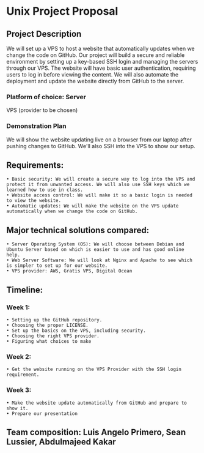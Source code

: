# Unix Project Proposal

## Project Description
We will set up a VPS to host a website that automatically updates when we change the code on GitHub. Our project will build a secure and reliable environment by setting up a key-based SSH login and managing the servers through our VPS. The website will have basic user authentication, requiring users to log in before viewing the content. We will also automate the deployment and update the website directly from GitHub to the server.
### Platform of choice: Server
VPS (provider to be chosen)
### Demonstration Plan
We will show the website updating live on a browser from our laptop after pushing changes to GitHub. We'll also SSH into the VPS to show our setup.
## Requirements:
    • Basic security: We will create a secure way to log into the VPS and protect it from unwanted access. We will also use SSH keys which we learned how to use in class.
    • Website access control: We will make it so a basic login is needed to view the website.
    • Automatic updates: We will make the website on the VPS update automatically when we change the code on GitHub.
## Major technical solutions compared:
    • Server Operating System (OS): We will choose between Debian and Ubuntu Server based on which is easier to use and has good online help.
    • Web Server Software: We will look at Nginx and Apache to see which is simpler to set up for our website.
    • VPS provider: AWS, Gratis VPS, Digital Ocean
## Timeline:
### Week 1: 
    • Setting up the GitHub repository.
    • Choosing the proper LICENSE.
    • Set up the basics on the VPS, including security. 
    • Choosing the right VPS provider.
    • Figuring what choices to make
### Week 2: 
    • Get the website running on the VPS Provider with the SSH login requirement.
### Week 3: 
    • Make the website update automatically from GitHub and prepare to show it.
    • Prepare our presentation
## Team composition: Luis Angelo Primero, Sean Lussier, Abdulmajeed Kakar
